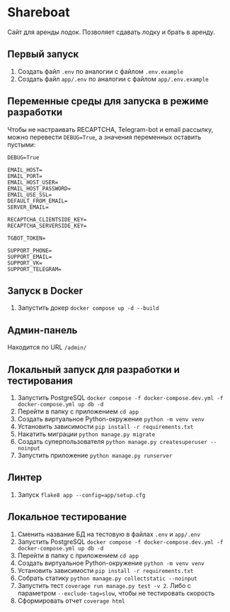 # Shareboat

Сайт для аренды лодок. Позволяет сдавать лодку и брать в аренду. 

## Первый запуск

1. Создать файл `.env` по аналогии с файлом `.env.example`
2. Создать файл `app/.env` по аналогии с файлом `app/.env.example`

## Переменные среды для запуска в режиме разработки
Чтобы не настраивать RECAPTCHA, Telegram-bot и email рассылку, можно перевести `DEBUG=True`, а значения переменных оставить пустыми:
```
DEBUG=True

EMAIL_HOST=
EMAIL_PORT=
EMAIL_HOST_USER=
EMAIL_HOST_PASSWORD=
EMAIL_USE_SSL=
DEFAULT_FROM_EMAIL=
SERVER_EMAIL=

RECAPTCHA_CLIENTSIDE_KEY=
RECAPTCHA_SERVERSIDE_KEY=

TGBOT_TOKEN=

SUPPORT_PHONE=
SUPPORT_EMAIL=
SUPPORT_VK=
SUPPORT_TELEGRAM=
```

## Запуск в Docker

1. Запустить докер `docker compose up -d --build`

## Админ-панель
Находится по URL `/admin/`

## Локальный запуск для разработки и тестирования

1. Запустить PostgreSQL `docker compose -f docker-compose.dev.yml -f docker-compose.yml up db -d`
2. Перейти в папку с приложением `cd app`
3. Создать виртуальное Python-окружение `python -m venv venv`
4. Установить зависимости `pip install -r requirements.txt`
6. Накатить миграции `python manage.py migrate`
7. Создать суперпользователя `python manage.py createsuperuser --noinput`
8. Запустить приложение `python manage.py runserver`
 
## Линтер

1. Запуск `flake8 app --config=app/setup.cfg`

## Локальное тестирование

1. Сменить название БД на тестовую в файлах `.env` и `app/.env` 
2. Запустить PostgreSQL `docker compose -f docker-compose.dev.yml -f docker-compose.yml up db -d`
3. Перейти в папку с приложением `cd app`
4. Создать виртуальное Python-окружение `python -m venv venv`
5. Установить зависимости `pip install -r requirements.txt`
6. Собрать статику `python manage.py collectstatic --noinput`
7. Запустить тест `coverage run manage.py test -v 2`. Либо с параметром `--exclude-tag=slow`, чтобы не тестировать скорость
8. Сформировать отчет `coverage html`